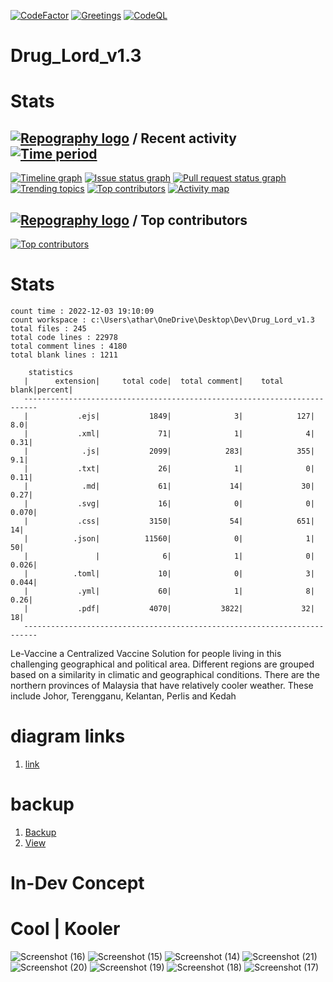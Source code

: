 [![CodeFactor](https://www.codefactor.io/repository/github/otherwa/drug_lord_v1.10/badge/master)](https://www.codefactor.io/repository/github/otherwa/drug_lord_v1.10/overview/master)
[![Greetings](https://github.com/Otherwa/Drug_Lord_v1.10/actions/workflows/greetings.yml/badge.svg)](https://github.com/Otherwa/Drug_Lord_v1.10/actions/workflows/greetings.yml)
[![CodeQL](https://github.com/Otherwa/Drug_Lord_v1.10/actions/workflows/codeql.yml/badge.svg)](https://github.com/Otherwa/Drug_Lord_v1.10/actions/workflows/codeql.yml)
# Drug_Lord_v1.3

# Stats

## [![Repography logo](https://images.repography.com/logo.svg)](https://repography.com) / Recent activity [![Time period](https://images.repography.com/25186133/Otherwa/Drug_Lord_v1.10/recent-activity/c19ba0ac2e63f676e5ae33dbe2c7f11b_badge.svg)](https://repography.com)
[![Timeline graph](https://images.repography.com/25186133/Otherwa/Drug_Lord_v1.10/recent-activity/c19ba0ac2e63f676e5ae33dbe2c7f11b_timeline.svg)](https://github.com/Otherwa/Drug_Lord_v1.10/commits)
[![Issue status graph](https://images.repography.com/25186133/Otherwa/Drug_Lord_v1.10/recent-activity/c19ba0ac2e63f676e5ae33dbe2c7f11b_issues.svg)](https://github.com/Otherwa/Drug_Lord_v1.10/issues)
[![Pull request status graph](https://images.repography.com/25186133/Otherwa/Drug_Lord_v1.10/recent-activity/c19ba0ac2e63f676e5ae33dbe2c7f11b_prs.svg)](https://github.com/Otherwa/Drug_Lord_v1.10/pulls)
[![Trending topics](https://images.repography.com/25186133/Otherwa/Drug_Lord_v1.10/recent-activity/c19ba0ac2e63f676e5ae33dbe2c7f11b_words.svg)](https://github.com/Otherwa/Drug_Lord_v1.10/commits)
[![Top contributors](https://images.repography.com/25186133/Otherwa/Drug_Lord_v1.10/recent-activity/c19ba0ac2e63f676e5ae33dbe2c7f11b_users.svg)](https://github.com/Otherwa/Drug_Lord_v1.10/graphs/contributors)
[![Activity map](https://images.repography.com/25186133/Otherwa/Drug_Lord_v1.10/recent-activity/c19ba0ac2e63f676e5ae33dbe2c7f11b_map.svg)](https://github.com/Otherwa/Drug_Lord_v1.10/commits)


## [![Repography logo](https://images.repography.com/logo.svg)](https://repography.com) / Top contributors
[![Top contributors](https://images.repography.com/25186133/Otherwa/Drug_Lord_v1.10/top-contributors/c19ba0ac2e63f676e5ae33dbe2c7f11b_table.svg)](https://github.com/Otherwa/Drug_Lord_v1.10/graphs/contributors)

# Stats
```
count time : 2022-12-03 19:10:09
count workspace : c:\Users\athar\OneDrive\Desktop\Dev\Drug_Lord_v1.3
total files : 245
total code lines : 22978
total comment lines : 4180
total blank lines : 1211

    statistics
   |      extension|     total code|  total comment|    total blank|percent|
   -------------------------------------------------------------------------
   |           .ejs|           1849|              3|            127|    8.0|
   |           .xml|             71|              1|              4|   0.31|
   |            .js|           2099|            283|            355|    9.1|
   |           .txt|             26|              1|              0|   0.11|
   |            .md|             61|             14|             30|   0.27|
   |           .svg|             16|              0|              0|  0.070|
   |           .css|           3150|             54|            651|     14|
   |          .json|          11560|              0|              1|     50|
   |               |              6|              1|              0|  0.026|
   |          .toml|             10|              0|              3|  0.044|
   |           .yml|             60|              1|              8|   0.26|
   |           .pdf|           4070|           3822|             32|     18|
   -------------------------------------------------------------------------

```

Le-Vaccine a Centralized Vaccine Solution for people living in this challenging geographical and political area. Different regions are grouped based on a similarity in climatic and geographical conditions. There are the northern provinces of Malaysia that have relatively cooler weather. These include Johor, Terengganu, Kelantan, Perlis and Kedah

# diagram links

1. [link](https://www.figma.com/file/Vhk7hdLP0Pks3tbC1f1wvI/DRUG-LORD-v1.10)

# backup

1. [Backup](https://docs.google.com/document/d/1t9ssRapRV6grgDgwYvJO94OC8VmYRtoW/edit?usp=sharing&ouid=103771858376800577090&rtpof=true&sd=true)
2. [View](https://docs.google.com/document/d/1t9ssRapRV6grgDgwYvJO94OC8VmYRtoW/edit?usp=sharing&ouid=103771858376800577090&rtpof=true&sd=true)

# In-Dev Concept

  
# Cool | Kooler

![Screenshot (16)](https://user-images.githubusercontent.com/67428572/210072996-a0fcfd13-5651-46dd-acff-1c7b3e49cf78.png)
![Screenshot (15)](https://user-images.githubusercontent.com/67428572/210073001-964edfc4-2959-4961-b9a3-154679bcce70.png)
![Screenshot (14)](https://user-images.githubusercontent.com/67428572/210073006-f89a369b-3454-4445-95ee-846a46d42e34.png)
![Screenshot (21)](https://user-images.githubusercontent.com/67428572/210072955-08dc871f-0d9f-4d3c-90f1-b5d27919a091.png)
![Screenshot (20)](https://user-images.githubusercontent.com/67428572/210072973-1692745c-c2bf-42ff-ae2b-bfd4973e34e9.png)
![Screenshot (19)](https://user-images.githubusercontent.com/67428572/210072982-4c651497-bb34-4149-8392-333951958d16.png)
![Screenshot (18)](https://user-images.githubusercontent.com/67428572/210072988-a908873e-f54c-41cb-bf69-919aede81eca.png)
![Screenshot (17)](https://user-images.githubusercontent.com/67428572/210072990-beca69a6-9235-46cd-a96f-7d322a6b64c5.png)






